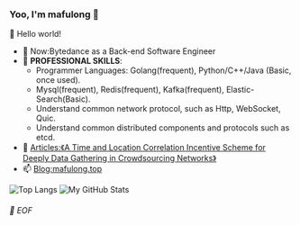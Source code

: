 ### Yoo, I'm mafulong 👋

🎊 Hello world!

- 🔭 Now:Bytedance as a Back-end Software Engineer 
- 🌱 **PROFESSIONAL SKILLS**:
  - Programmer Languages: Golang(frequent), Python/C++/Java (Basic, once used).
  - Mysql(frequent), Redis(frequent), Kafka(frequent), Elastic-Search(Basic).
  - Understand common network protocol, such as Http, WebSocket, Quic.
  - Understand common distributed components and protocols such as etcd.
- 📝 [Articles:《A Time and Location Correlation Incentive Scheme for Deeply Data Gathering in Crowdsourcing Networks》](https://www.hindawi.com/journals/wcmc/2018/8052620/)
- 📫 [Blog:mafulong.top](https://mafulong.top)

![Top Langs](https://github-readme-stats.vercel.app/api/top-langs/?username=lucifer1004&layout=compact) ![My GitHub Stats](https://github-readme-stats.vercel.app/api?username=mafulong&theme=vue&show_icons=true)


###### 💾 EOF
